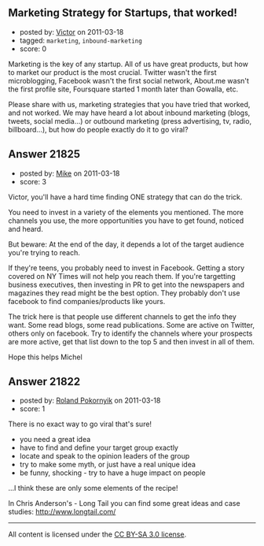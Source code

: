 ## Marketing Strategy for Startups, that worked!

- posted by: [Victor](https://stackexchange.com/users/-1/8429-victor) on 2011-03-18
- tagged: `marketing`, `inbound-marketing`
- score: 0

Marketing is the key of any startup. All of us have great products, but how to market our product is the most crucial. Twitter wasn't the first microblogging, Facebook wasn't the first social network, About.me wasn't the first profile site, Foursquare started 1 month later than Gowalla, etc.

Please share with us, marketing strategies that you have tried that worked, and not worked. We may have heard a lot about inbound marketing (blogs, tweets, social media...) or outbound marketing (press advertising, tv, radio, billboard...), but how do people exactly do it to go viral?


## Answer 21825

- posted by: [Mike](https://stackexchange.com/users/-1/2696-mike) on 2011-03-18
- score: 3

Victor, you'll have a hard time finding ONE strategy that can do the trick.

You need to invest in a variety of the elements you mentioned. The more channels you use, the more opportunities you have to get found, noticed and heard. 

But beware: At the end of the day, it depends a lot of the target audience you're trying to reach. 

If they're teens, you probably need to invest in Facebook. Getting a story covered on NY Times will not help you reach them.
If you're targetting business executives, then investing in PR to get into the newspapers and magazines they read might be the best option. They probably don't use facebook to find companies/products like yours.

The trick here is that people use different channels to get the info they want. Some read blogs, some read publications. Some are active on Twitter, others only on facebook. Try to identify the channels where your prospects are more active, get that list down to the top 5 and then invest in all of them. 

Hope this helps
Michel


## Answer 21822

- posted by: [Roland Pokornyik](https://stackexchange.com/users/-1/7198-roland-pokornyik) on 2011-03-18
- score: 1

There is no exact way to go viral that's sure! 

 - you need a great idea
 - have to find and define your target group exactly
 - locate and speak to the opinion leaders of the group
 - try to make some myth, or just have a real unique idea
 - be funny, shocking - try to have a huge impact on people

...I think these are only some elements of the recipe!

In Chris Anderson's - Long Tail you can find some great ideas and case studies: http://www.longtail.com/



---

All content is licensed under the [CC BY-SA 3.0 license](https://creativecommons.org/licenses/by-sa/3.0/).
